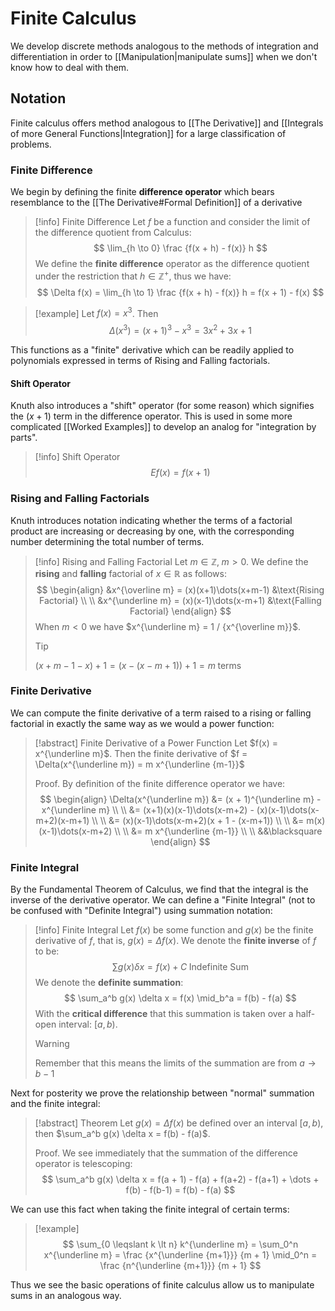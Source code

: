 # Finite Calculus

We develop discrete methods analogous to the methods of integration and differentiation in order to [[Manipulation|manipulate sums]] when we don't know how to deal with them.

## Notation

Finite calculus offers method analogous to [[The Derivative]] and [[Integrals of more General Functions|Integration]] for a large classification of problems.

### Finite Difference

We begin by defining the finite **difference operator** which bears resemblance to the [[The Derivative#Formal Definition]] of a derivative

> [!info] Finite Difference
> Let $f$ be a function and consider the limit of the difference quotient from Calculus:
> $$
> \lim_{h \to 0} \frac {f(x + h) - f(x)} h
> $$
> We define the **finite difference** operator as the difference quotient under the restriction that $h \in \mathbb{Z}^+$, thus we have:
> $$
> \Delta f(x) = \lim_{h \to 1} \frac {f(x + h) - f(x)} h = f(x + 1) - f(x)
> $$

> [!example]
> Let $f(x) = x^3$. Then
> $$
> \Delta (x^3) = (x + 1)^3  - x^3 = 3x^2 + 3x + 1
> $$

This functions as a "finite" derivative which can be readily applied to polynomials expressed in terms of Rising and Falling factorials.

#### Shift Operator

Knuth also introduces a "shift" operator (for some reason) which signifies the $(x + 1)$ term in the difference operator. This is used in some more complicated [[Worked Examples]] to develop an analog for "integration by parts".

> [!info] Shift Operator
> $$
> E f(x) = f(x + 1)
> $$

### Rising and Falling Factorials

Knuth introduces notation indicating whether the terms of a factorial product are increasing or decreasing by one, with the corresponding number determining the total number of terms.

> [!info] Rising and Falling Factorial
> Let $m \in \mathbb{Z}, \; m \gt 0$. We define the **rising** and **falling** factorial of $x \in \mathbb{R}$ as follows:
> $$
> \begin{align}
> &x^{\overline m} = (x)(x+1)\dots(x+m-1) &\text{Rising Factorial} \\ \\
> &x^{\underline m} = (x)(x-1)\dots(x-m+1) &\text{Falling Factorial}
> \end{align}
> $$
> When $m \lt 0$ we have $x^{\underline m} = 1 / {x^{\overline m}}$.
>>[!tip]
>>$(x + m - 1 - x) + 1 = (x - (x - m + 1)) + 1 = m \; \text{terms}$

### Finite Derivative

We can compute the finite derivative of a term raised to a rising or falling factorial in exactly the same way as we would a power function:

> [!abstract] Finite Derivative of a Power Function
> Let $f(x) = x^{\underline m}$. Then the finite derivative of $f = \Delta(x^{\underline m}) = m x^{\underline {m-1}}$
>
> Proof.
> By definition of the finite difference operator we have:
> $$
> \begin{align}
> \Delta(x^{\underline m}) &= (x + 1)^{\underline m} - x^{\underline m} \\ \\
> &= (x+1)(x)(x-1)\dots(x-m+2) - (x)(x-1)\dots(x-m+2)(x-m+1) \\ \\
> &= (x)(x-1)\dots(x-m+2)(x + 1 - (x-m+1)) \\ \\
> &= m(x)(x-1)\dots(x-m+2) \\ \\
> &= m x^{\underline {m-1}} \\ \\
> &&\blacksquare
> \end{align}
> $$

### Finite Integral

By the Fundamental Theorem of Calculus, we find that the integral is the inverse of the derivative operator. We can define a "Finite Integral" (not to be confused with "Definite Integral") using summation notation:

> [!info] Finite Integral
> Let $f(x)$ be some function and $g(x)$ be the finite derivative of $f$, that is, $g(x) = \Delta f(x)$. We denote the **finite inverse** of $f$ to be:
> $$
> \sum g(x) \delta x = f(x) + C \; \text{Indefinite Sum}
> $$
> We denote the **definite summation**:
> $$
> \sum_a^b g(x) \delta x = f(x) \mid_b^a = f(b) - f(a)
> $$
> With the **critical difference** that this summation is taken over a half-open interval: $[a, b)$.
>> [!warning]
>> Remember that this means the limits of the summation are from $a \to b-1$

Next for posterity we prove the relationship between  "normal" summation and the finite integral:

> [!abstract] Theorem
> Let $g(x) = \Delta f(x)$ be defined over an interval $[a, b)$, then $\sum_a^b g(x) \delta x = f(b) - f(a)$.
>
> Proof.
> We see immediately that the summation of the difference operator is telescoping:
> $$
> \sum_a^b g(x) \delta x
> = f(a + 1) - f(a) + f(a+2) - f(a+1) + \dots + f(b) - f(b-1)
> = f(b) - f(a)
> $$

We can use this fact when taking the finite integral of certain terms:

> [!example]
> $$
> \sum_{0 \leqslant k \lt n} k^{\underline m}
> = \sum_0^n x^{\underline m}
> = \frac {x^{\underline {m+1}}} {m + 1} \mid_0^n
> = \frac {n^{\underline {m+1}}} {m + 1}
> $$

Thus we see the basic operations of finite calculus allow us to manipulate sums in an analogous way.